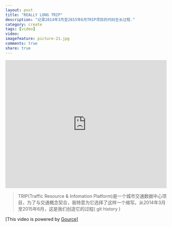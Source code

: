 ```yaml
---
layout: post
title: "REALLY LONG TRIP"
description: "记录2014年3月至2015年6月TRIP项目的代码生长过程."
category: create
tags: [video]
video: 
imagefeature: picture-21.jpg
comments: true
share: true
---
```


<iframe width="100%" height="400px" src="https://player.youku.com/embed/XMTI1NDMzNTU0MA" frameborder="0" allowfullscreen> </iframe>

> TRIP(Traffic Resource & Infomation Platform)是一个城市交通数据中心项目，为了与交通概念契合，我特意为它选择了这样一个缩写。从2014年3月至2015年6月，这是我们创造它的过程( git history )

[This video is powered by [Gource](https://github.com/acaudwell/Gource)]
